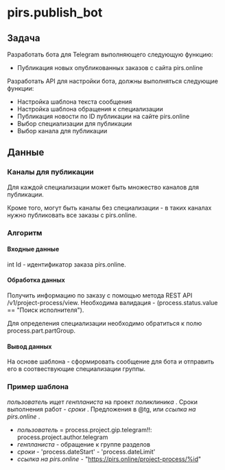 # pirs.publish_bot
## Задача
Разработать бота для Telegram выполняющего следующую функцию:
- Публикация новых опубликованных заказов с сайта pirs.online

Разработать API для настройки бота, должны выполняться следующие функции:
- Настройка шаблона текста сообщения
- Настройка шаблона обращения к специализации
- Публикация новости по ID публикации на сайте pirs.online
- Выбор специализации для публикации
- Выбор канала для публикации
## Данные
### Каналы для публикации
Для каждой специализации может быть множество каналов для публикации.

Кроме того, могут быть каналы без специализации - в таких каналах нужно публиковать все заказы с pirs.online.

### Алгоритм
#### Входные данные
int Id - идентификатор заказа pirs.online. 
#### Обработка данных
Получить информацию по заказу с помощью метода REST API /v1/project-process/view. Необходима валидация - (process.status.value == "Поиск исполнителя").

Для определения специализации необходимо обратиться к полю process.part.partGroup.

#### Вывод данных
На основе шаблона - сформировать сообщение для бота и отправить его в соотвествующие специализации группы.

### Пример шаблона
_*пользователь*_ ищет  _*генпланиста*_  на проект  _*поликлиника*_ . Сроки выполнения работ -  _*сроки*_ . Предложения в @tg, или  _*ссылка на pirs.online*_ .

- _*пользователь*_ = process.project.gip.telegram!!: process.project.author.telegram 
- _*генпланиста*_ - обращение к группе разделов
- _*сроки*_ - 'process.dateStart' - 'process.dateLimit'
- _*ссылка на pirs.online*_ - "https://pirs.online/project-process/%id"
